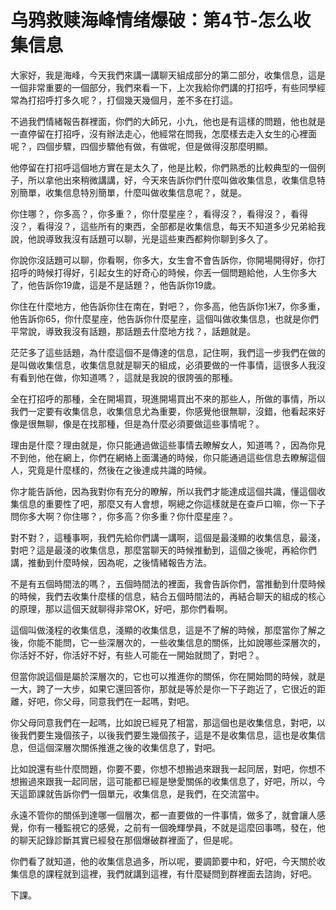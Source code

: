 # 乌鸦救赎海峰情绪爆破：第4节-怎么收集信息

大家好，我是海峰，今天我們來講一講聊天組成部分的第二部分，收集信息，這是一個非常重要的一個部分，我們來看一下，上次我給你們講的打招呼，有些同學經常為打招呼打多久呢？，打個幾天幾個月，差不多在打這。

不過我們情緒報告群裡面，你們的大師兄，小九，他也是有這樣的問題，他也就是一直停留在打招呼，沒有辦法走心，他經常在問我，怎麼樣去走入女生的心裡面呢？，四個步驟，四個步驟他有做，有做呢，但是做得沒那麼明顯。

他停留在打招呼這個地方實在是太久了，他是比較，你們熟悉的比較典型的一個例子，所以拿他出來稍微講講，好，今天來告訴你們什麼叫做收集信息，收集信息特別簡單，收集信息特別簡單，什麼叫做收集信息呢？，就是。

你住哪？，你多高？，你多重？，你什麼星座？，看得沒？，看得沒？，看得沒？，看得沒？，這些所有的東西，全部都是收集信息，每天不知道多少兄弟給我說，他說導致我沒有話題可以聊，光是這些東西都夠你聊到多久了。

你說你沒話題可以聊，你看啊，你多大，女生會不會告訴你，你開場開得好，你打招呼的時候打得好，引起女生的好奇心的時候，你丟一個問題給他，人生你多大了，他告訴你19歲，這是不是話題？，他告訴你19歲。

你住在什麼地方，他告訴你住在南在，對吧？，你多高，他告訴你1米7，你多重，他告訴你65，你什麼星座，他告訴你什麼星座，這個叫做收集信息，也就是你們平常說，導致我沒有話題，那話題去什麼地方找？，話題就是。

茫茫多了這些話題，為什麼這個不是傳達的信息，記住啊，我們這一步我們在做的是叫做收集信息，收集信息就是聊天的組成，必須要做的一件事情，這很多人我沒有看到他在做，你知道嗎？，這就是我說的很誇張的那種。

全在打招呼的那種，全在開場買，現進開場買出不來的那些人，所做的事情，所以我們一定要有收集信息，收集信息尤為重要，你感覺他很無聊，沒錯，他看起來好像是很無聊，像是在找那種，但是為什麼必須要做這些事情呢？。

理由是什麼？理由就是，你只能通過做這些事情去瞭解女人，知道嗎？，因為你見不到他，他在網上，你們在網絡上面溝通的時候，你只能通過這些信息去瞭解這個人，究竟是什麼樣的，然後在之後達成共識的時候。

你才能告訴他，因為我對你有充分的瞭解，所以我們才能達成這個共識，懂這個收集信息的重要性了吧，那麼又有人會想，啊總之你這樣就是在查戶口嘛，你一下子問你多大啊？你住哪？，你多高？你多重？你什麼星座？。

對不對？，這種事啊，我們先給你們講一講啊，這個是最淺顯的收集信息，最淺，對吧？這是最淺的收集信息，那麼當聊天的時候推動到，這個之後呢，再給你們講，推動到什麼時候，因為呢，之後情緒報告方法。

不是有五個時間法的嗎？，五個時間法的裡面，我會告訴你們，當推動到什麼時候的時候，我們去收集什麼樣的信息，結合五個時間法的，再結合聊天的組成的核心的原理，那以這個天就聊得非常OK，好吧，那你們看啊。

這個叫做淺程的收集信息，淺顯的收集信息，這是不了解的時候，那麼當你了解之後，你能不能問，它一些深層次的，一些收集信息的關係，比如說哪些深層次的，你活好不好，你活好不好，有些人可能在一開始就問了，對吧？。

但當你說這個是屬於深層次的，它也可以推進你的關係，你在開始問的時候，就是一大，跨了一大步，如果它還回答你，那就是等於是你一下子跑近了，它很近的距離，好吧，你父母，同意我們在一起嗎，對吧。

你父母同意我們在一起嗎，比如說已經見了相當，那這個也是收集信息，對吧，以後我們要生幾個孩子，以後我們要生幾個孩子，這是不是收集信息，這也是收集信息，但這個深層次關係推進之後的收集信息了，對吧。

比如說還有些什麼問題，你要不要，你想不想搬過來跟我一起同居，對吧，你想不想搬過來跟我一起同居，這可能都已經是戀愛關係的收集信息了，好吧，所以，今天這節課就告訴你們一個單元，收集信息，是我們，在交流當中。

永遠不管你的關係到達哪一個層次，都一直要做的一件事情，做多了，就會讓人感覺，你有一種監視它的感覺，之前有一個晚輝學員，不就是這麼回事嗎，發在，他的聊天記錄診斷其實已經發在那個爆破群裡面了，但是呢。

你們看了就知道，他的收集信息過多，所以呢，要調節要中和，好吧，今天關於收集信息的課程就到這裡，我們就講到這裡，有什麼疑問到群裡面去諮詢，好吧。

下課。